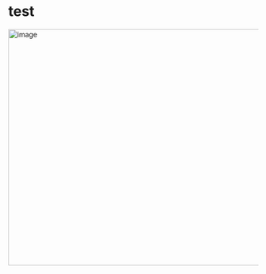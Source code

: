 # test

<img width="707" height="476" alt="image" src="https://github.com/user-attachments/assets/04caa9c7-edcc-443a-b6ea-beab93927601" />

